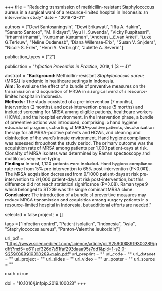 +++
title = "Reducing transmission of methicillin-resistant Staphylococcus aureus in a surgical ward of a resource-limited hospital in Indonesia: an intervention study"
date = "2019-12-01"

authors = ["Dewi Santosaningsih", "Dewi Erikawati", "Iffa A. Hakim", 
"Sanarto Santoso", "M. Hidayat", "Ayu H. Suwenda", "Vicky Puspitasari", 
"Irhamni Irhamni", "Kuntaman Kuntaman", "Andreas L.E.van Arkel", "Luke G.Terlouw", 
"Neline Oudenesb", "Diana Willemse-Erix", "Susan V. Snijders", "Nicole S. Erler",
"Henri A. Verbrugh", "Juliëtte A. Severin"]

publication_types = ["2"]

publication = "*Infection Prevention in Practice*, 2019, 1 (3 -- 4)"

abstract = "**Background:** Methicillin-resistant *Staphylococcus aureus* (MRSA) is endemic in healthcare settings in Indonesia.<br>**Aim:** To evaluate the effect of a bundle of preventive measures on the transmission and acquisition of MRSA in a surgical ward of a resource-limited hospital in Indonesia.<br>**Methods:** The study consisted of a pre-intervention (7 months), intervention (2 months), and post-intervention phase (5 months) and included screening for MRSA among eligible patients, healthcare workers (HCWs), and the hospital environment. In the intervention phase, a bundle of preventive actions was introduced, comprising: a hand hygiene educational program, cohorting of MRSA-positive patients, decolonization therapy for all MRSA-positive patients and HCWs, and cleaning and disinfection of the ward's innate environment. Hand hygiene compliance was assessed throughout the study period. The primary outcome was the acquisition rate of MRSA among patients per 1,000 patient-days at risk. Clonality of MRSA isolates was determined by Raman spectroscopy and multilocus sequence typing.<br>**Findings:** In total, 1,120 patients were included. Hand hygiene compliance rate rose from 15% pre-intervention to 65% post-intervention (P<0.001). The MRSA acquisition decreased from 9/1,000 patient-days at risk pre-intervention to 3/1,000 patient-days at risk post-intervention, but this difference did not reach statistical significance (P=0.08). Raman type 9 which belonged to ST239 was the single dominant MRSA clone.<br>**Conclusion:** The introduction of a bundle of preventive measures may reduce MRSA transmission and acquisition among surgery patients in a resource-limited hospital in Indonesia, but additional efforts are needed."

selected = false
projects = []

tags = ["Infection control", "Patient isolation", "Indonesia", "Asia", 
"Staphylococcus aureus", "Panton-Valentine leukocidin"]

url_pdf = "https://www.sciencedirect.com/science/article/pii/S2590088919300289/pdfft?md5=e611aef326d7a51faf292daaa95a7dd1&pid=1-s2.0-S2590088919300289-main.pdf"
url_preprint = ""
url_code = ""
url_dataset = ""
url_project = ""
url_slides = ""
url_video = ""
url_poster = ""
url_source = ""

math = true

doi = "10.1016/j.infpip.2019.100028"
+++
